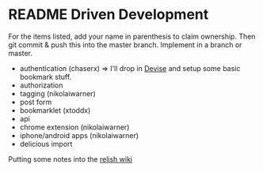 README Driven Development
=========================

For the items listed, add your name in parenthesis to claim ownership.  Then
git commit & push this into the master branch.  Implement in a branch or master.

* authentication (chaserx) => I'll drop in [Devise](https://github.com/plataformatec/devise) and setup some basic bookmark stuff.
* authorization
* tagging (nikolaiwarner)
* post form
* bookmarklet (xtoddx)
* api
* chrome extension (nikolaiwarner)
* iphone/android apps (nikolaiwarner)
* delicious import



Putting some notes into the [relish wiki](https://github.com/kyrug/relish/wiki)
